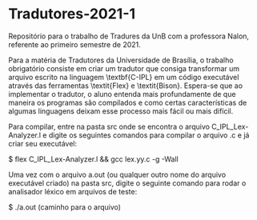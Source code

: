 # Tradutores-2021-1
Repositório para o trabalho de Tradures da UnB com a professora Nalon, referente ao primeiro semestre de 2021.

Para a matéria de Tradutores da Universidade de Brasília, o trabalho obrigatório consiste em criar um tradutor que consiga transformar um arquivo escrito na linguagem \textbf{C-IPL} em um código executável através das ferramentas \textit{Flex} e \textit{Bison}. Espera-se que ao implementar o tradutor, o aluno entenda mais profundamente de que maneira os programas são compilados e como certas características de algumas linguagens deixam esse processo mais fácil ou mais difícil.

Para compilar, entre na pasta src onde se encontra o arquivo C_IPL_Lex-Analyzer.l e digite os seguintes comandos para compilar o arquivo .c e já criar seu executável:

  $ flex C_IPL_Lex-Analyzer.l && gcc lex.yy.c -g -Wall

Uma vez com o arquivo a.out (ou qualquer outro nome do arquivo executável criado) na pasta src, digite o seguinte comando para rodar o analisador léxico em arquivos de teste:

  $ ./a.out (caminho para o arquivo)
